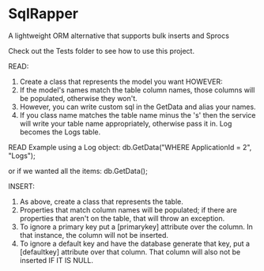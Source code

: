 # SqlRapper
A lightweight ORM alternative that supports bulk inserts and Sprocs

Check out the Tests folder to see how to use this project.  


READ:
1. Create a class that represents the model you want HOWEVER:
2. If the model's names match the table column names, those columns will be populated, otherwise they won't. 
3. However, you can write custom sql in the GetData and alias your names.
4. If you class name matches the table name minus the 's' then the service will write your table name appropriately, otherwise pass it in.  Log becomes the Logs table.

READ Example using a Log object:
db.GetData<Log>("WHERE ApplicationId = 2", "Logs");

or if we wanted all the items:
db.GetData<Log>();


INSERT:
1. As above, create a class that represents the table.  
2. Properties that match column names will be populated; if there are properties that aren't on the table, that will throw an exception.  
3. To ignore a primary key put a [primarykey] attribute over the column.  In that instance, the column will not be inserted.
4. To ignore a default key and have the database generate that key, put a [defaultkey] attribute over that column.  That column will also not be inserted IF IT IS NULL.


